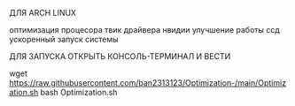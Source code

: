 ДЛЯ ARCH LINUX


оптимизация процесора
твик драйвера нвидии
улучшение работы ссд
ускоренный запуск системы


ДЛЯ ЗАПУСКА ОТКРЫТЬ КОНСОЛЬ-ТЕРМИНАЛ И ВЕСТИ 

wget https://raw.githubusercontent.com/ban2313123/Optimization-/main/Optimization.sh
bash Optimization.sh

